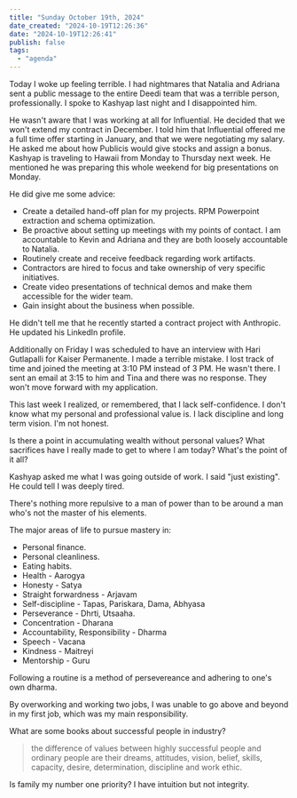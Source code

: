 ```yaml
---
title: "Sunday October 19th, 2024"
date_created: "2024-10-19T12:26:36"
date: "2024-10-19T12:26:41"
publish: false
tags:
  - "agenda"
---
```


Today I woke up feeling terrible. I had nightmares that Natalia and Adriana sent a public message to the entire Deedi team that was a terrible person, professionally. I spoke to Kashyap last night and I disappointed him. 

He wasn't aware that I was working at all for Influential. He decided that we won't extend my contract in December. I told him that Influential offered me a full time offer starting in January, and that we were negotiating my salary. He asked me about how Publicis would give stocks and assign a bonus. Kashyap is traveling to Hawaii from Monday to Thursday next week. He mentioned he was preparing this whole weekend for big presentations on Monday. 

He did give me some advice:
  - Create a detailed hand-off plan for my projects. RPM Powerpoint extraction and schema optimization.
  - Be proactive about setting up meetings with my points of contact. I am accountable to Kevin and Adriana and they are both loosely accountable to Natalia. 
  - Routinely create and receive feedback regarding work artifacts. 
  - Contractors are hired to focus and take ownership of very specific initiatives.
  - Create video presentations of technical demos and make them accessible for the wider team.
  - Gain insight about the business when possible. 

He didn't tell me that he recently started a contract project with Anthropic. He updated his LinkedIn profile.   

Additionally on Friday I was scheduled to have an interview with Hari Gutlapalli for Kaiser Permanente. I made a terrible mistake. I lost track of time and joined the meeting at 3:10 PM instead of 3 PM. He wasn't there. I sent an email at 3:15 to him and Tina and there was no response. They won't move forward with my application. 

This last week I realized, or remembered, that I lack self-confidence. I don't know what my personal and professional value is. I lack discipline and long term vision. I'm not honest. 

Is there a point in accumulating wealth without personal values? What sacrifices have I really made to get to where I am today? What's the point of it all?

Kashyap asked me what I was going outside of work. I said "just existing". He could tell I was deeply tired. 

There's nothing more repulsive to a man of power than to be around a man who's not the master of his elements. 

The major areas of life to pursue mastery in:
  - Personal finance. 
  - Personal cleanliness.
  - Eating habits.
  - Health - Aarogya
  - Honesty - Satya 
  - Straight forwardness - Arjavam
  - Self-discipline - Tapas, Pariskara, Dama, Abhyasa
  - Perseverance - Dhrti, Utsaaha.
  - Concentration - Dharana
  - Accountability, Responsibility - Dharma
  - Speech - Vacana
  - Kindness - Maitreyi
  - Mentorship - Guru

Following a routine is a method of persevereance and adhering to one's own dharma. 

By overworking and working two jobs, I was unable to go above and beyond in my first job, which was my main responsibility. 

What are some books about successful people in industry?

> the difference of values between highly successful people and ordinary people are their dreams, attitudes, vision, belief, skills, capacity, desire, determination, discipline and work ethic.

Is family my number one priority? I have intuition but not integrity. 
